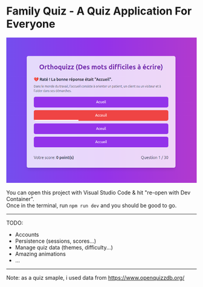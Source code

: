 # Family Quiz - A Quiz Application For Everyone

![WIP project screenshot](app-screenshot.png "WIP project screenshot")

You can open this project with Visual Studio Code & hit "re-open with Dev Container".  
Once in the terminal, run `npm run dev` and you should be good to go.  

---

TODO:
- Accounts
- Persistence (sessions, scores...)
- Manage quiz data (themes, difficulty...)
- Amazing animations
- ...

---

Note: as a quiz smaple, i used data from https://www.openquizzdb.org/